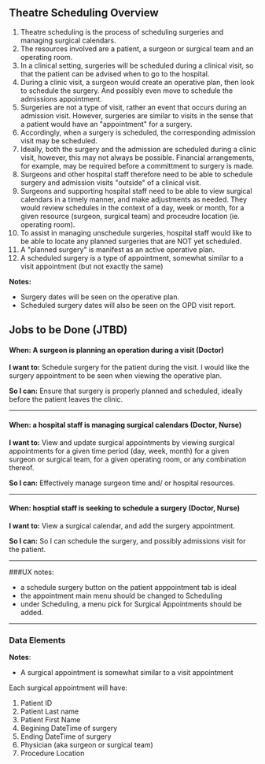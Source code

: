 ## Theatre Scheduling Overview

1. Theatre scheduling is the process of scheduling surgeries and managing surgical calendars.  
2. The resources involved are a patient, a surgeon or surgical team and an operating room. 
3. In a clinical setting, surgeries will be scheduled during a clinical visit, so that the patient can be advised when to go to the hospital.
4. During a clinic visit, a surgeon would create an operative plan, then look to schedule the surgery.  And possibly even move to schedule the admissions appointment.  
5. Surgeries are not a type of visit, rather an event that occurs during an admission visit.  However, surgeries are similar to visits in the sense that a patient would have an "appointment" for a surgery.
6. Accordingly, when a surgery is scheduled, the corresponding admission visit may be scheduled.  
7. Ideally, both the surgery and the admission are scheduled during a clinic visit, however, this may not always be possible.  Financial arrangements, for example, may be required before a committment to surgery is made.   
8. Surgeons and other hospital staff therefore need to be able to schedule surgery and admission visits "outside" of a clinical visit.
9. Surgeons and supporting hospital staff need to be able to view surgical calendars in a timely manner, and make adjustments as needed.  They would review schedules in the context of a day, week or month, for a given resource (surgeon, surgical team) and proceudre location (ie. operating room).
10. To assist in managing unschedule surgeries, hospital staff would like to be able to locate any planned surgeries that are NOT yet scheduled.
11. A "planned surgery" is manifest as an active operative plan.
12. A scheduled surgery is a type of appointment, somewhat similar to a visit appointment (but not exactly the same)


**Notes:**

* Surgery dates will be seen on the operative plan.
* Scheduled surgery dates will also be seen on the OPD visit report.
 




## Jobs to be Done (JTBD)


#### When: A surgeon is planning an operation during a visit (Doctor)

**I want to:**  Schedule surgery for the patient during the visit.   I would like the surgery appointment to be seen when viewing the operative plan.

 
**So I can:** Ensure that surgery is properly planned and scheduled, ideally before the patient leaves the clinic.

*** 
 
#### When: a hospital staff is managing surgical calendars  (Doctor, Nurse) 

**I want to:**  View and update surgical appointments by viewing surgical appointments for a given time period (day, week, month) for a given surgeon or surgical team, for a given operating room, or any combination thereof.  


**So I can:** Effectively manage surgeon time and/ or hospital resources.

*** 
 
#### When: hosptial staff is seeking to schedule a surgery  (Doctor, Nurse) 

**I want to:**  View a surgical calendar, and add the surgery appointment.   


**So I can:** So I can schedule the surgery, and possibly admissions visit for the patient.


*** 

###UX notes:

* a schedule surgery button on the patient apppointment tab is ideal
* the appointment main menu should be changed to Scheduling
* under Scheduling, a menu pick for Surgical Appointments should be added.





**************************************** 

### Data Elements

**Notes**: 

* A surgical appointment is somewhat similar to a visit appointment


Each surgical appointment will have:

1. Patient ID  
2. Patient Last name 
3. Patient First Name 
4. Begining DateTime of surgery
5. Ending DateTime of surgery
6. Physician (aka surgeon or surgical team)
7. Procedure Location
